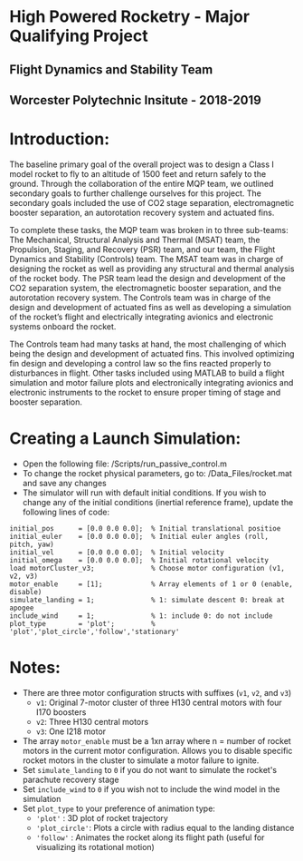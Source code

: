 # High Powered Rocketry - Major Qualifying Project
## Flight Dynamics and Stability Team
## Worcester Polytechnic Insitute - 2018-2019
# Introduction:
The baseline primary goal of the overall project was to design a Class I model rocket to fly to an altitude of 1500 feet and return safely to the ground. Through the collaboration of the entire MQP team, we outlined secondary goals to further challenge ourselves for this project. The secondary goals included the use of CO2 stage separation, electromagnetic booster separation, an autorotation recovery system and actuated fins.

To complete these tasks, the MQP team was broken in to three sub-teams: The Mechanical, Structural Analysis and Thermal (MSAT) team, the Propulsion, Staging, and Recovery (PSR) team, and our team, the Flight Dynamics and Stability (Controls) team. The MSAT team was in charge of designing the rocket as well as providing any structural and thermal analysis of the rocket body. The PSR team lead the design and development of the CO2 separation system, the electromagnetic booster separation, and the autorotation recovery system. The Controls team was in charge of the design and development of actuated fins as well as developing a simulation of the rocket’s flight and electrically integrating avionics and electronic systems onboard the rocket.

The Controls team had many tasks at hand, the most challenging of which being the design and development of actuated fins. This involved optimizing fin design and developing a control law so the fins reacted properly to disturbances in flight. Other tasks included using MATLAB to build a flight simulation and motor failure plots and electronically integrating avionics and electronic instruments to the rocket to ensure proper timing of stage and booster separation.

# Creating a Launch Simulation:
- Open the following file: /Scripts/run_passive_control.m
- To change the rocket physical parameters, go to: /Data_Files/rocket.mat and save any changes
- The simulator will run with default initial conditions. If you wish to change any of the initial conditions (inertial reference frame), update the following lines of code:
```
initial_pos      = [0.0 0.0 0.0];  % Initial translational positioe
initial_euler    = [0.0 0.0 0.0];  % Initial euler angles (roll, pitch, yaw)
initial_vel      = [0.0 0.0 0.0];  % Initial velocity
initial_omega    = [0.0 0.0 0.0];  % Initial rotational velocity
load motorCluster_v3;              % Choose motor configuration (v1, v2, v3)
motor_enable     = [1];            % Array elements of 1 or 0 (enable, disable)
simulate_landing = 1;              % 1: simulate descent 0: break at apogee
include_wind     = 1;              % 1: include 0: do not include
plot_type        = 'plot';         % 'plot','plot_circle','follow','stationary'
```

# Notes:
- There are three motor configuration structs with suffixes (```v1```, ```v2```, and ```v3```)
  - ```v1```: Original 7-motor cluster of three H130 central motors with four I170 boosters
  - ```v2```: Three H130 central motors
  - ```v3```: One I218 motor
- The array ```motor_enable``` must be a 1xn array where n = number of rocket motors in the current motor configuration. Allows      you to disable specific rocket motors in the cluster to simulate a motor failure to ignite.
- Set ```simulate_landing``` to ```0``` if you do not want to simulate the rocket's parachute recovery stage
- Set ```include_wind``` to ```0``` if you wish not to include the wind model in the simulation
- Set ```plot_type``` to your preference of animation type:
  - ```'plot'```       : 3D plot of rocket trajectory
  - ```'plot_circle'```: Plots a circle with radius equal to the landing distance
  - ```'follow'```     : Animates the rocket along its flight path (useful for visualizing its rotational motion)
